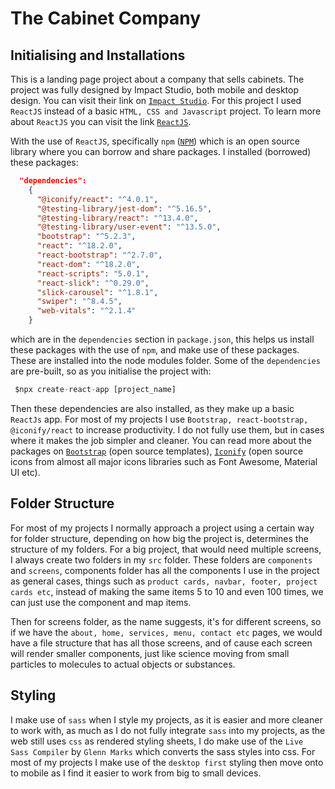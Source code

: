 # The Cabinet Company

## Initialising and Installations

This is a landing page project about a company that sells cabinets. The project was fully designed by Impact Studio, both mobile and desktop design. You can visit their link on [` Impact Studio `](http://www.impactstudio.co.za/). For this project I used `ReactJS` instead of a basic `HTML, CSS and Javascript` project. To learn more about `ReactJS` you can visit the link [` ReactJS `](https://reactjs.org/docs/getting-started.html).

With the use of `ReactJS`, specifically `npm` ([` NPM `](https://www.npmjs.com/)) which is an open source library where you can borrow and share packages. I installed (borrowed) these packages:

```json
  "dependencies":
    {
      "@iconify/react": "^4.0.1",
      "@testing-library/jest-dom": "^5.16.5",
      "@testing-library/react": "^13.4.0",
      "@testing-library/user-event": "^13.5.0",
      "bootstrap": "^5.2.3",
      "react": "^18.2.0",
      "react-bootstrap": "^2.7.0",
      "react-dom": "^18.2.0",
      "react-scripts": "5.0.1",
      "react-slick": "^0.29.0",
      "slick-carousel": "^1.8.1",
      "swiper": "^8.4.5",
      "web-vitals": "^2.1.4"
    }

```

which are in the `dependencies` section in `package.json`, this helps us install these packages with the use of `npm`, and make use of these packages. These are installed into the node modules folder. Some of the `dependencies` are pre-built, so as you initialise the project with:

```js
 $npx create-react-app [project_name]
```

Then these dependencies are also installed, as they make up a basic `ReactJs` app. For most of my projects I use `Bootstrap, react-bootstrap, @iconify/react` to increase productivity. I do not fully use them, but in cases where it makes the job simpler and cleaner. You can read more about the packages on [` Bootstrap `](https://getbootstrap.com/) (open source templates), [` Iconify `](https://iconify.design/) (open source icons from almost all major icons libraries such as Font Awesome, Material UI etc).

## Folder Structure

For most of my projects I normally approach a project using a certain way for folder structure, depending on how big the project is, determines the structure of my folders. For a big project, that would need multiple screens, I always create two folders in my `src` folder. These folders are `components` and `screens`, components folder has all the components I use in the project as general cases, things such as `product cards, navbar, footer, project cards etc`, instead of making the same items 5 to 10 and even 100 times, we can just use the component and map items.

Then for screens folder, as the name suggests, it's for different screens, so if we have the `about, home, services, menu, contact etc` pages, we would have a file structure that has all those screens, and of cause each screen will render smaller components, just like science moving from small particles to molecules to actual objects or substances.


## Styling

I make use of `sass` when I style my projects, as it is easier and more cleaner to work with, as much as I do not fully integrate `sass` into my projects, as the web still uses `css` as rendered styling sheets, I do make use of the `Live Sass Compiler` by `Glenn Marks` which converts the sass styles into css. For most of my projects I make use of the `desktop first` styling then move onto to mobile as I find it easier to work from big to small devices.
